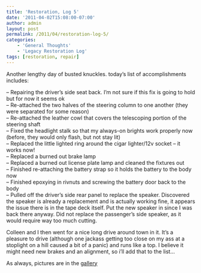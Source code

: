 ```yaml
---
title: 'Restoration, Log 5'
date: '2011-04-02T15:08:00-07:00'
author: admin
layout: post
permalink: /2011/04/restoration-log-5/
categories:
    - 'General Thoughts'
    - 'Legacy Restoration Log'
tags: [restoration, repair]
---
```


Another lengthy day of busted knuckles. today’s list of accomplishments includes:

– Repairing the driver’s side seat back. I’m not sure if this fix is going to hold but for now it seems ok  
– Re-attached the two halves of the steering column to one another (they were separated for some reason)  
– Re-attached the leather cowl that covers the telescoping portion of the steering shaft  
– Fixed the headlight stalk so that my always-on brights work properly now (before, they would only flash, but not stay lit)  
– Replaced the little lighted ring around the cigar lighter/12v socket – it works now!  
– Replaced a burned out brake lamp  
– Replaced a burned out license plate lamp and cleaned the fixtures out  
– Finished re-attaching the battery strap so it holds the battery to the body now  
– Finished epoxying in rivnuts and screwing the battery door back to the body  
– Pulled off the driver’s side rear panel to replace the speaker. Discovered the speaker is already a replacement and is actually working fine, it appears the issue there is in the tape deck itself. Put the new speaker in since I was back there anyway. Did not replace the passenger’s side speaker, as it would require way too much cutting.

Colleen and I then went for a nice long drive around town in it. It’s a pleasure to drive (although one jackass getting too close on my ass at a stoplight on a hill caused a bit of a panic) and runs like a top. I believe it might need new brakes and an alignment, so i’ll add that to the list…

As always, pictures are in the [gallery](https://www.orangeoblivion.com/gallery/index.php?/category/repair-log-details-of-repairs-made)